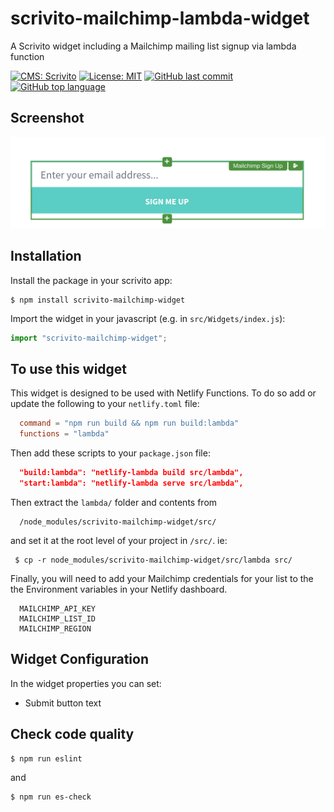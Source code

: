 # scrivito-mailchimp-lambda-widget
A Scrivito widget including a Mailchimp mailing list signup via lambda function

[![CMS: Scrivito](https://img.shields.io/badge/CMS-Scrivito-brightgreen.svg)](https://scrivito.com) [![License: MIT](https://img.shields.io/badge/License-MIT-blue.svg)](https://opensource.org/licenses/MIT) [![GitHub last commit](https://img.shields.io/github/last-commit/Agsiegert/scrivito-mailchimp-widget.svg)](https://github.com/Agsiegert/scrivito-mailchimp-widget) [![GitHub top language](https://img.shields.io/github/languages/top/Agsiegert/scrivito-mailchimp-widget.svg)](https://github.com/Agsiegert/scrivito-mailchimp-widget)

## Screenshot

![screenshot](https://raw.githubusercontent.com/agsiegert/scrivito-mailchimp-widget/master/mailchimp-screenshot.png)

## Installation

Install the package in your scrivito app:

```shell
$ npm install scrivito-mailchimp-widget
```

Import the widget in your javascript (e.g. in `src/Widgets/index.js`):

```js
import "scrivito-mailchimp-widget";
```

## To use this widget

This widget is designed to be used with Netlify Functions. To do so add or update the following to your `netlify.toml` file:
```toml
  command = "npm run build && npm run build:lambda"
  functions = "lambda"
```
Then add these scripts to your `package.json` file:
```json
  "build:lambda": "netlify-lambda build src/lambda",
  "start:lambda": "netlify-lambda serve src/lambda",
```
Then extract the `lambda/` folder and contents from
```shell
  /node_modules/scrivito-mailchimp-widget/src/
```
and set it at the root level of your project in `/src/`.
ie:
```shell
 $ cp -r node_modules/scrivito-mailchimp-widget/src/lambda src/
```

Finally, you will need to add your Mailchimp credentials for your list to the the Environment variables in your Netlify dashboard.
```shell
  MAILCHIMP_API_KEY
  MAILCHIMP_LIST_ID
  MAILCHIMP_REGION
```


## Widget Configuration
In the widget properties you can set:
- Submit button text

## Check code quality

```shell
$ npm run eslint
```
and
```shell
$ npm run es-check
```
